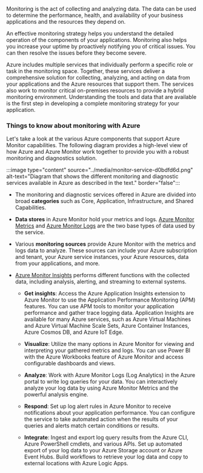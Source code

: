 Monitoring is the act of collecting and analyzing data. The data can be used to determine the performance, health, and availability of your business applications and the resources they depend on.

An effective monitoring strategy helps you understand the detailed operation of the components of your applications. Monitoring also helps you increase your uptime by proactively notifying you of critical issues. You can then resolve the issues before they become severe.

Azure includes multiple services that individually perform a specific role or task in the monitoring space. Together, these services deliver a comprehensive solution for collecting, analyzing, and acting on data from your applications and the Azure resources that support them. The services also work to monitor critical on-premises resources to provide a hybrid monitoring environment. Understanding the tools and data that are available is the first step in developing a complete monitoring strategy for your application.

### Things to know about monitoring with Azure

Let's take a look at the various Azure components that support Azure Monitor capabilities. The following diagram provides a high-level view of how Azure and Azure Monitor work together to provide you with a robust monitoring and diagnostics solution.

:::image type="content" source="../media/monitor-service-d0bdfd6d.png" alt-text="Diagram that shows the different monitoring and diagnostic services available in Azure as described in the text." border="false":::

- The monitoring and diagnostic services offered in Azure are divided into broad **categories** such as Core, Application, Infrastructure, and Shared Capabilities.

- **Data stores** in Azure Monitor hold your metrics and logs. [Azure Monitor Metrics](/azure/azure-monitor/essentials/data-platform-metrics) and [Azure Monitor Logs](/azure/azure-monitor/logs/data-platform-logs) are the two base types of data used by the service.

- Various **monitoring sources** provide Azure Monitor with the metrics and logs data to analyze. These sources can include your Azure subscription and tenant, your Azure service instances, your Azure resources, data from your applications, and more.

- [Azure Monitor Insights](/azure/azure-monitor/insights/insights-overview) performs different functions with the collected data, including analysis, alerting, and streaming to external systems.

   - **Get insights**: Access the Azure Application Insights extension to Azure Monitor to use the Application Performance Monitoring (APM) features. You can use APM tools to monitor your application performance and gather trace logging data. Application Insights are available for many Azure services, such as Azure Virtual Machines and Azure Virtual Machine Scale Sets, Azure Container Instances, Azure Cosmos DB, and Azure IoT Edge.

   - **Visualize**: Utilize the many options in Azure Monitor for viewing and interpreting your gathered metrics and logs. You can use Power BI with the Azure Workbooks feature of Azure Monitor and access configurable dashboards and views.

   - **Analyze**: Work with Azure Monitor Logs (Log Analytics) in the Azure portal to write log queries for your data. You can interactively analyze your log data by using Azure Monitor Metrics and the powerful analysis engine.

   - **Respond**: Set up log alert rules in Azure Monitor to receive notifications about your application performance. You can configure the service to take automated action when the results of your queries and alerts match certain conditions or results. 

   - **Integrate**: Ingest and export log query results from the Azure CLI, Azure PowerShell cmdlets, and various APIs. Set up automated export of your log data to your Azure Storage account or Azure Event Hubs. Build workflows to retrieve your log data and copy to external locations with Azure Logic Apps.